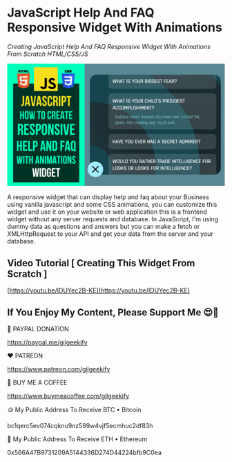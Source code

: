 # JavaScript Help And FAQ Responsive Widget With Animations

_Creating JavaScript Help And FAQ Responsive Widget With Animations From Scratch HTML/CSS/JS_

![Thumbnail](https://raw.githubusercontent.com/saeedkohansal/JavaScript-Help-And-FAQ-Responsive-Widget-With-Animations/main/JavaScript%20Help%20And%20FAQ%20Responsive%20Widget%20With%20Animations.png "Thumbnail")

A responsive widget that can display help and faq about your Business using vanilla javascript and some CSS animations, you can customize this widget and use it on your website or web application this is a frontend widget without any server requests and database. In JavaScript, I'm using dummy data as questions and answers but you can make a fetch or XMLHttpRequest to your API and get your data from the server and your database.

## Video Tutorial [ Creating This Widget From Scratch ]
[https://youtu.be/IDUYec2B-KE](https://youtu.be/IDUYec2B-KE)

 

## If You Enjoy My Content, Please Support Me 😍🙏

💙 PAYPAL DONATION

https://paypal.me/gilgeekify

❤️ PATREON

https://www.patreon.com/gilgeekify

💛 BUY ME A COFFEE

https://www.buymeacoffee.com/gilgeekify

🪙 My Public Address To Receive BTC • Bitcoin

bc1qerc5ev074cqknu9nz589w4vjf5ecmhuc2df83h

🥈 My Public Address To Receive ETH • Ethereum

0x566A47B9731209A5144336D274D44224bfb9C0ea
